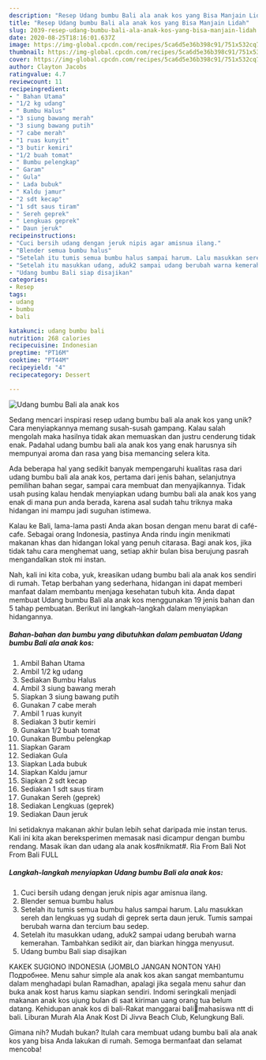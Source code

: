 ```yaml
---
description: "Resep Udang bumbu Bali ala anak kos yang Bisa Manjain Lidah"
title: "Resep Udang bumbu Bali ala anak kos yang Bisa Manjain Lidah"
slug: 2039-resep-udang-bumbu-bali-ala-anak-kos-yang-bisa-manjain-lidah
date: 2020-08-25T18:16:01.637Z
image: https://img-global.cpcdn.com/recipes/5ca6d5e36b398c91/751x532cq70/udang-bumbu-bali-ala-anak-kos-foto-resep-utama.jpg
thumbnail: https://img-global.cpcdn.com/recipes/5ca6d5e36b398c91/751x532cq70/udang-bumbu-bali-ala-anak-kos-foto-resep-utama.jpg
cover: https://img-global.cpcdn.com/recipes/5ca6d5e36b398c91/751x532cq70/udang-bumbu-bali-ala-anak-kos-foto-resep-utama.jpg
author: Clayton Jacobs
ratingvalue: 4.7
reviewcount: 11
recipeingredient:
- " Bahan Utama"
- "1/2 kg udang"
- " Bumbu Halus"
- "3 siung bawang merah"
- "3 siung bawang putih"
- "7 cabe merah"
- "1 ruas kunyit"
- "3 butir kemiri"
- "1/2 buah tomat"
- " Bumbu pelengkap"
- " Garam"
- " Gula"
- " Lada bubuk"
- " Kaldu jamur"
- "2 sdt kecap"
- "1 sdt saus tiram"
- " Sereh geprek"
- " Lengkuas geprek"
- " Daun jeruk"
recipeinstructions:
- "Cuci bersih udang dengan jeruk nipis agar amisnua ilang."
- "Blender semua bumbu halus"
- "Setelah itu tumis semua bumbu halus sampai harum. Lalu masukkan sereh dan lengkuas yg sudah di geprek serta daun jeruk. Tumis sampai berubah warna dan tercium bau sedep."
- "Setelah itu masukkan udang, aduk2 sampai udang berubah warna kemerahan. Tambahkan sedikit air, dan biarkan hingga menyusut."
- "Udang bumbu Bali siap disajikan"
categories:
- Resep
tags:
- udang
- bumbu
- bali

katakunci: udang bumbu bali 
nutrition: 268 calories
recipecuisine: Indonesian
preptime: "PT16M"
cooktime: "PT44M"
recipeyield: "4"
recipecategory: Dessert

---
```



![Udang bumbu Bali ala anak kos](https://img-global.cpcdn.com/recipes/5ca6d5e36b398c91/751x532cq70/udang-bumbu-bali-ala-anak-kos-foto-resep-utama.jpg)

Sedang mencari inspirasi resep udang bumbu bali ala anak kos yang unik? Cara menyiapkannya memang susah-susah gampang. Kalau salah mengolah maka hasilnya tidak akan memuaskan dan justru cenderung tidak enak. Padahal udang bumbu bali ala anak kos yang enak harusnya sih mempunyai aroma dan rasa yang bisa memancing selera kita.

Ada beberapa hal yang sedikit banyak mempengaruhi kualitas rasa dari udang bumbu bali ala anak kos, pertama dari jenis bahan, selanjutnya pemilihan bahan segar, sampai cara membuat dan menyajikannya. Tidak usah pusing kalau hendak menyiapkan udang bumbu bali ala anak kos yang enak di mana pun anda berada, karena asal sudah tahu triknya maka hidangan ini mampu jadi suguhan istimewa.

Kalau ke Bali, lama-lama pasti Anda akan bosan dengan menu barat di café-cafe. Sebagai orang Indonesia, pastinya Anda rindu ingin menikmati makanan khas dan hidangan lokal yang penuh citarasa. Bagi anak kos, jika tidak tahu cara menghemat uang, setiap akhir bulan bisa berujung pasrah mengandalkan stok mi instan.


Nah, kali ini kita coba, yuk, kreasikan udang bumbu bali ala anak kos sendiri di rumah. Tetap berbahan yang sederhana, hidangan ini dapat memberi manfaat dalam membantu menjaga kesehatan tubuh kita. Anda dapat membuat Udang bumbu Bali ala anak kos menggunakan 19 jenis bahan dan 5 tahap pembuatan. Berikut ini langkah-langkah dalam menyiapkan hidangannya.

<!--inarticleads1-->

##### Bahan-bahan dan bumbu yang dibutuhkan dalam pembuatan Udang bumbu Bali ala anak kos:

1. Ambil  Bahan Utama
1. Ambil 1/2 kg udang
1. Sediakan  Bumbu Halus
1. Ambil 3 siung bawang merah
1. Siapkan 3 siung bawang putih
1. Gunakan 7 cabe merah
1. Ambil 1 ruas kunyit
1. Sediakan 3 butir kemiri
1. Gunakan 1/2 buah tomat
1. Gunakan  Bumbu pelengkap
1. Siapkan  Garam
1. Sediakan  Gula
1. Siapkan  Lada bubuk
1. Siapkan  Kaldu jamur
1. Siapkan 2 sdt kecap
1. Sediakan 1 sdt saus tiram
1. Gunakan  Sereh (geprek)
1. Sediakan  Lengkuas (geprek)
1. Sediakan  Daun jeruk


Ini setidaknya makanan akhir bulan lebih sehat daripada mie instan terus. Kali ini kita akan bereksperimen memasak nasi dicampur dengan bumbu rendang. Masak ikan dan udang ala anak kos#nikmat#. Ria From Bali Not From Bali FULL 

<!--inarticleads2-->

##### Langkah-langkah menyiapkan Udang bumbu Bali ala anak kos:

1. Cuci bersih udang dengan jeruk nipis agar amisnua ilang.
1. Blender semua bumbu halus
1. Setelah itu tumis semua bumbu halus sampai harum. Lalu masukkan sereh dan lengkuas yg sudah di geprek serta daun jeruk. Tumis sampai berubah warna dan tercium bau sedep.
1. Setelah itu masukkan udang, aduk2 sampai udang berubah warna kemerahan. Tambahkan sedikit air, dan biarkan hingga menyusut.
1. Udang bumbu Bali siap disajikan


KAKEK SUGIONO INDONESIA (JOMBLO JANGAN NONTON YAH) Подробнее. Menu sahur simple ala anak kos akan sangat membantumu dalam menghadapi bulan Ramadhan, apalagi jika segala menu sahur dan buka anak kost harus kamu siapkan sendiri. Indomi seringkali menjadi makanan anak kos ujung bulan di saat kiriman uang orang tua belum datang. Kehidupan anak kos di bali-Rakat manggarai bali🦹mahasiswa ntt di bali. Liburan Murah Ala Anak Kost Di Jivva Beach Club, Kelungkung Bali. 

Gimana nih? Mudah bukan? Itulah cara membuat udang bumbu bali ala anak kos yang bisa Anda lakukan di rumah. Semoga bermanfaat dan selamat mencoba!
